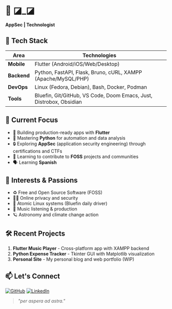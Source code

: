 # 👋 ◪_◪

**AppSec | Technologist**

## 🔧 Tech Stack
| Area          | Technologies                                                                      |
|---------------|-----------------------------------------------------------------------------------|
| **Mobile**    | Flutter (Android/iOS/Web/Desktop)                                                 |
| **Backend**   | Python, FastAPI, Flask, Bruno, cURL, XAMPP (Apache/MySQL/PHP)                     |
| **DevOps**    | Linux (Fedora, Debian), Bash, Docker, Podman                                      |
| **Tools**     | Bluefin, Git/GitHub, VS Code, Doom Emacs, Just, Distrobox, Obsidian               |

## 🚀 Current Focus
- 📱 Building production-ready apps with **Flutter**
- 🐍 Mastering **Python** for automation and data analysis
- 🔒 Exploring **AppSec** (application security engineering) through certifications and CTFs
- 🌌 Learning to contribute to **FOSS** projects and communities
- 🗣️ Learning **Spanish**

## 🌱 Interests & Passions
- ♻️ Free and Open Source Software (FOSS)
- 👨‍💻 Online privacy and security
- 🐧 Atomic Linux systems (Bluefin daily driver)
- 🎵 Music listening & production
- 🪐 Astronomy and climate change action

## 🛠️ Recent Projects
1. **Flutter Music Player** - Cross-platform app with XAMPP backend
2. **Python Expense Tracker** - Tkinter GUI with Matplotlib visualization
3. **Personal Site** - My personal blog and web portfolio (WIP)

## 📫 Let's Connect
[![GitHub](https://img.shields.io/badge/GitHub-zaephyrz-blue?logo=github)](https://github.com/zaephyrz)
[![LinkedIn](https://img.shields.io/badge/LinkedIn-Shana-blue?logo=linkedin)](https://www.linkedin.com/in/shana-mudhai/)

> *"per aspera ad astra."*
